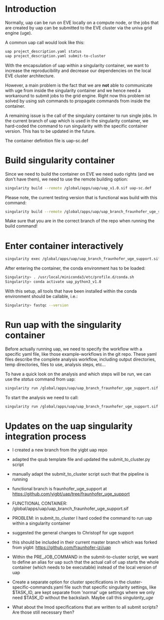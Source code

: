 # Introduction

Normally, uap can be run on EVE locally on a compute node, or the jobs
that are created by uap can be submitted to the EVE cluster via the
univa grid engine (uge).

A common uap call would look like this:
```bash
uap project_description.yaml status
uap project_description.yaml submit-to-cluster
```

With the encapsulation of uap within a singularity container, we want
to increase the reproducibility and decrease our dependencies on the
local EVE cluster architecture.

However, a main problem is the fact that we are __not__ able to
communicate with uge from inside the singularity container and we
hence need a workaround to submit jobs to the grid engine. Right now
this problem ist solved by using ssh commands to propagate commands
from inside the container. 

A remaining issue is the call of the singulairy container to run
single jobs. In the current branch of uap which is used in the
singularity container, we hard-coded the command to run singularity
with the specific container version. This has to be updated in the
future.

The container definition file is uap-sc.def

# Build singularity container 

Since we need to build the container on EVE we need sudo rights (and
we don't have them), we need to use the remote building option:

```bash
singularity build --remote /global/apps/uap/uap_v1.0.sif uap-sc.def
```

Please note, the current testing version that is functional was build with this command:

```bash
singularity build --remote /global/apps/uap/uap_branch_fraunhofer_uge_support.sif uap-sc.def
```

Make sure that you are in the correct branch of the repo when running the build command!

# Enter container interactively

```bash
singularity exec /global/apps/uap/uap_branch_fraunhofer_uge_support.sif bash
```

After entering the container, the conda environment has to be loaded:

```bash
Singularity> . /usr/local/miniconda3/etc/profile.d/conda.sh
Singularity> conda activate uap_python3_v1.0
```

With this setup, all tools that have been installed within the conda
environment should be callable, i.e.:
```bash
Singularity> fastqc --version
```


# Run uap with the singularity container

Before actually running uap, we need to specify the workflow with a
specific yaml file, like those example-workflows in the git
repo. These yaml files describe the complete analysis workflow,
including output directories, temp directories, files to use, analysis
steps, etc...

To have a quick look on the analysis and which steps will be run, we
can use the _status_ command from uap:
```bash
singularity run /global/apps/uap/uap_branch_fraunhofer_uge_support.sif workflow_description.yaml status
```

To start the analysis we need to call:
```bash
singularity run /global/apps/uap/uap_branch_fraunhofer_uge_support.sif workflow_description.yaml submit-to-cluster
```


# Updates on the uap singularity integration process

* I created a new branch from the yigbt uap repo

* adapted the qsub template file and updated the submit_to_cluster.py
  script

* manually adapt the submit_to_cluster script such that the pipeline
  is running

* functional branch is fraunhofer_uge_support at
  https://github.com/yigbt/uap/tree/fraunhofer_uge_support

* FUNCTIONAL CONTAINER:
  /global/apps/uap/uap_branch_fraunhofer_uge_support.sif

* PROBLEM: in submit_to_cluster I hard coded the command to run uap
  within a singularity container

* suggested the general changes to Christopf for uge support

* this should be included in their current master branch which was
  forked from yigbt: https://github.com/fraunhofer-izi/uap

* Within the PRE_JOB_COMMAND in the submit-to-cluster script, we want
  to define an alias for uap such that the actual call of uap starts
  the whole container (which needs to be executable) instead of the
  local version of uap
  
* Create a separate option for cluster specifications in the
  cluster-specific-commands.yaml file such that specific singularity
  settings, like \$TASK_ID, are kept separate from 'normal' uge
  settings where we only need $TASK_ID without the backslash.
  Maybe call this _singularity\_uge_

* What about the lmod specifications that are written to all submit
  scripts?  Are those still necessary then?
